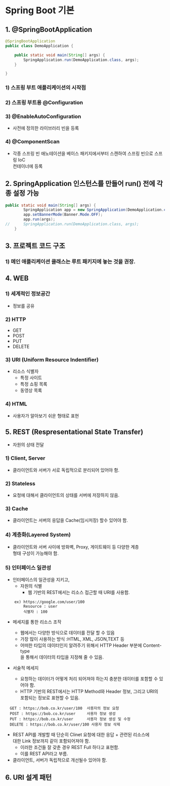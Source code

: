 # Spring Boot 기본

## 1. @SpringBootApplication

```java
@SpringBootApplication
public class DemoApplication {

	public static void main(String[] args) {
		SpringApplication.run(DemoApplication.class, args);
	}

}
```

### 1) 스프링 부트 애플리케이션의 시작점

### 2) 스프링 부트용 @Configuration

### 3) @EnableAutoConfiguration

- 사전에 정의한 라이브러리 빈을 등록

### 4) @ComponentScan

- 각종 스프링 빈 애노테이션을 베이스 패키지에서부터 스캔하여 스프링 빈으로 스프링 IoC  
  컨테이너에 등록

## 2. SpringApplication 인스턴스를 만들어 run() 전에 각종 설정 가능

```java
public static void main(String[] args) {
		SpringApplication app = new SpringApplication(DemoApplication.class);
		app.setBannerMode(Banner.Mode.OFF);
		app.run(args);
//		SpringApplication.run(DemoApplication.class, args);
	}

```

## 3. 프로젝트 코드 구조

### 1) 메인 애플리케이션 클래스는 루트 패키지에 놓는 것을 권장.

## 4. WEB

### 1) 세계적인 정보공간

- 정보를 공유

### 2) HTTP

- GET
- POST
- PUT
- DELETE

### 3) URI (Uniform Resource Indentifier)

- 리소스 식별자
  - 특정 사이트
  - 특정 쇼핑 목록
  - 동영상 목록

### 4) HTML

- 사용자가 알아보기 쉬운 형태로 표현

## 5. REST (Respresentational State Transfer)

- 자원의 상태 전달

### 1) Client, Server

- 클라이언트와 서버가 서로 독립적으로 분리되어 있어야 함.

### 2) Stateless

- 요청에 대해서 클라이언트의 상태를 서버에 저장하지 않음.

### 3) Cache

- 클라이언트는 서버의 응답을 Cache(임시저장) 할수 있어야 함.

### 4) 계층화(Layered System)

- 클라이언트와 서버 사이에 방화벽, Proxy, 게이트웨이 등 다양한 계층  
  형태 구성이 가능해야 함.

### 5) 인터페이스 일관성

- 인터페이스의 일관성을 지키고,
  - 자원의 식별
    - 웹 기반의 REST에서는 리소스 접근할 때 URI를 사용함.

```
	ex) https://google.com/user/100
		Resource : user
		식별자 : 100

```

- 메세지를 통한 리소스 조작

  - 웹에서는 다양한 방식으로 데이터를 전달 할 수 있음
  - 가장 많이 사용하는 방식 :HTML, XML, JSON,TEXT 등
  - 어떠한 타입의 데이터인지 알려주기 위해서 HTTP Header 부분에 Content-type  
    을 통해서 데이터의 타입을 지정해 줄 수 있음.

- 서술적 메세지

  - 요청하는 데이터가 어떻게 처리 되어져야 하는지 충분한 데이터를 포함할 수 있어야 함.
  - HTTP 기반의 REST에서는 HTTP Method와 Header 정보, 그리고 URI의  
    포함되는 정보로 표현할 수 있음.

```
  GET : https://bob.co.kr/user/100  사용자의 정보 요청
  POST : https://bob.co.kr/user     사용자 정보 생성
  PUT : https://bob.co.kr/user      사용자 정보 생성 및 수정
  DELETE : https://bob.co.kr/user/100 사용자 정보 삭제
```

- REST API를 개발할 때 단순히 Clinet 요청에 대한 응답 + 관련된 리소스에  
  대한 Link 정보까지 같이 포함되어져야 함.
  - 이러한 조건들 잘 갖춘 경우 REST Full 하다고 표현함.
  - 이를 REST API라고 부름.
- 클라이언트, 서버가 독립적으로 개선될수 있어야 함.

## 6. URI 설계 패턴
